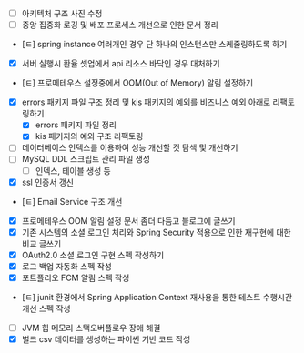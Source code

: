 - [ ] 아키텍처 구조 사진 수정
- [ ] 중앙 집중화 로깅 및 배포 프로세스 개선으로 인한 문서 정리
- [ㅌ] spring instance 여러개인 경우 단 하나의 인스턴스만 스케줄링하도록 하기
- [x] 서버 실행시 환율 셋업에서 api 리소스 바닥인 경우 대처하기
- [ㅌ] 프로메테우스 설정중에서 OOM(Out of Memory) 알림 설정하기
- [x] errors 패키지 파일 구조 정리 및 kis 패키지의 예외를 비즈니스 예외 아래로 리팩토링하기
	- [x] errors 패키지 파일 정리
	- [x] kis 패키지의 예외 구조 리팩토링
- [ ] 데이터베이스 인덱스를 이용하여 성능 개선할 것 탐색 및 개선하기
- [ ] MySQL DDL 스크립트 관리 파일 생성
	- [ ] 인덱스, 테이블 생성 등
- [x] ssl 인증서 갱신
- [ㅌ] Email Service 구조 개선
- [x] 프로메테우스 OOM 알림 설정 문서 좀더 다듬고 블로그에 글쓰기
- [x] 기존 시스템의 소셜 로그인 처리와 Spring Security 적용으로 인한 재구현에 대한 비교 글쓰기
- [x] OAuth2.0 소셜 로그인 구현 스펙 작성하기
- [x] 로그 백업 자동화 스펙 작성
- [x] 포트폴리오 FCM 알림 스펙 작성
- [ㅌ] junit 환경에서 Spring Application Context 재사용을 통한 테스트 수행시간 개선 스펙 작성
- [ ] JVM 힙 메모리 스택오버플로우 장애 해결
- [x] 벌크 csv 데이터를 생성하는 파이썬 기반 코드 작성
